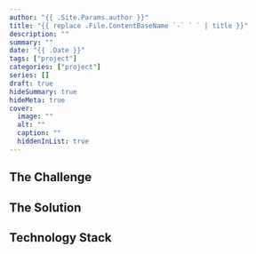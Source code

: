 ```yaml
---
author: "{{ .Site.Params.author }}"
title: "{{ replace .File.ContentBaseName `-` ` ` | title }}"
description: ""
summary: ""
date: "{{ .Date }}"
tags: ["project"]
categories: ["project"]
series: []
draft: true
hideSummary: true
hideMeta: true
cover:
  image: ""
  alt: ""
  caption: ""
  hiddenInList: true
---
```


## The Challenge

## The Solution

## Technology Stack
